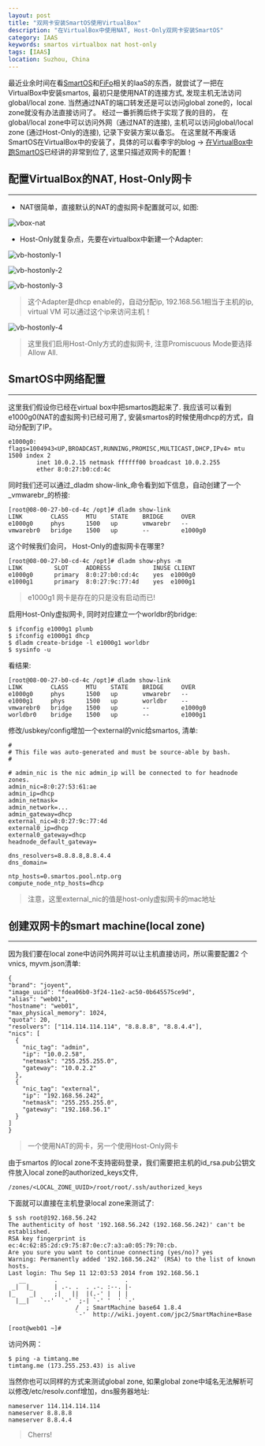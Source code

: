 ```yaml
---
layout: post
title: "双网卡安装SmartOS使用VirtualBox"
description: "在VirtualBox中使用NAT, Host-Only双网卡安装SmartOS"
category: IAAS
keywords: smartos virtualbox nat host-only
tags: [IAAS]
location: Suzhou, China
---
```


最近业余时间在看[SmartOS](http://wiki.smartos.org/display/DOC/Home)和[FiFo](https://docs.project-fifo.net/en/latest/index.html)相关的IaaS的东西，就尝试了一把在VirtualBox中安装smartos, 最初只是使用NAT的连接方式, 发现主机无法访问global/local zone. 当然通过NAT的端口转发还是可以访问global zone的，local zone就没有办法直接访问了。 经过一番折腾后终于实现了我的目的， 在global/local zone中可以访问外网（通过NAT的连接), 主机可以访问global/local zone (通过Host-Only的连接), 记录下安装方案以备忘。 在这里就不再废话SmartOS在VirtualBox中的安装了，具体的可以看李宇的blog -> [在VirtualBox中跑SmartOS](http://liyu1981.github.io/smartos-virtualbox/)已经讲的非常到位了, 这里只描述双网卡的配置！

## 配置VirtualBox的NAT, Host-Only网卡
---

* NAT很简单，直接默认的NAT的虚拟网卡配置就可以, 如图:

![vbox-nat](/images/post/vbox-nat.png)

* Host-Only就复杂点，先要在virtualbox中新建一个Adapter:

![vb-hostonly-1](/images/post/vbox-hostonly.png)

![vb-hostonly-2](/images/post/vbox-hostonly-1.png)

![vb-hostonly-3](/images/post/vbox-hostonly-2.png)

> 这个Adapter是dhcp enable的，自动分配ip, 192.168.56.1相当于主机的ip, virtual VM 可以通过这个ip来访问主机！

![vb-hostonly-4](/images/post/vbox-hostonly-3.png)

> 这里我们启用Host-Only方式的虚拟网卡, 注意Promiscuous Mode要选择 Allow All.


## SmartOS中网络配置
---

这里我们假设你已经在virtual box中把smartos跑起来了. 我应该可以看到e1000g0(NAT的虚拟网卡)已经可用了, 安装smartos的时候使用dhcp的方式，自动分配到了IP。

    e1000g0: flags=1004943<UP,BROADCAST,RUNNING,PROMISC,MULTICAST,DHCP,IPv4> mtu 1500 index 2
            inet 10.0.2.15 netmask ffffff00 broadcast 10.0.2.255
            ether 8:0:27:b0:cd:4c

同时我们还可以通过_dladm show-link_命令看到如下信息，自动创建了一个_vmwarebr_的桥接:

    [root@08-00-27-b0-cd-4c /opt]# dladm show-link
    LINK        CLASS     MTU    STATE    BRIDGE     OVER
    e1000g0     phys      1500   up       vmwarebr   --
    vmwarebr0   bridge    1500   up       --         e1000g0

这个时候我们会问， Host-Only的虚拟网卡在哪里? 

    [root@08-00-27-b0-cd-4c /opt]# dladm show-phys -m
    LINK         SLOT     ADDRESS            INUSE CLIENT
    e1000g0      primary  8:0:27:b0:cd:4c    yes  e1000g0
    e1000g1      primary  8:0:27:9c:77:4d    yes  e1000g1

> e1000g1 网卡是存在的只是没有启动而已!

启用Host-Only虚拟网卡, 同时对应建立一个worldbr的bridge:

    $ ifconfig e1000g1 plumb
    $ ifconfig e1000g1 dhcp
    $ dladm create-bridge -l e1000g1 worldbr
    $ sysinfo -u

看结果:

    [root@08-00-27-b0-cd-4c /opt]# dladm show-link
    LINK        CLASS     MTU    STATE    BRIDGE     OVER
    e1000g0     phys      1500   up       vmwarebr   --
    e1000g1     phys      1500   up       worldbr    --
    vmwarebr0   bridge    1500   up       --         e1000g0
    worldbr0    bridge    1500   up       --         e1000g1

修改/usbkey/config增加一个external的vnic给smartos, 清单:

    #
    # This file was auto-generated and must be source-able by bash.
    #

    # admin_nic is the nic admin_ip will be connected to for headnode zones.
    admin_nic=8:0:27:53:61:ae
    admin_ip=dhcp
    admin_netmask=
    admin_network=...
    admin_gateway=dhcp
    external_nic=8:0:27:9c:77:4d
    external0_ip=dhcp
    external0_gateway=dhcp
    headnode_default_gateway=

    dns_resolvers=8.8.8.8,8.8.4.4
    dns_domain=

    ntp_hosts=0.smartos.pool.ntp.org
    compute_node_ntp_hosts=dhcp

> 注意，这里external_nic的值是host-only虚拟网卡的mac地址

## 创建双网卡的smart machine(local zone)
---

因为我们要在local zone中访问外网并可以让主机直接访问，所以需要配置2 个vnics, myvm.json清单:

    {
    "brand": "joyent",
    "image_uuid": "fdea06b0-3f24-11e2-ac50-0b645575ce9d",
    "alias": "web01",
    "hostname": "web01",
    "max_physical_memory": 1024,
    "quota": 20,
    "resolvers": ["114.114.114.114", "8.8.8.8", "8.8.4.4"],
    "nics": [
      {
        "nic_tag": "admin",
        "ip": "10.0.2.58",
        "netmask": "255.255.255.0",
        "gateway": "10.0.2.2"
      },
      {
        "nic_tag": "external",
        "ip": "192.168.56.242",
        "netmask": "255.255.255.0",
        "gateway": "192.168.56.1"
      }
    ]
    }

> 一个使用NAT的网卡，另一个使用Host-Only网卡

由于smartos 的local zone不支持密码登录，我们需要把主机的id\_rsa.pub公钥文件放入local zone的authorized_keys文件,

    /zones/<LOCAL_ZONE_UUID>/root/root/.ssh/authorized_keys 

下面就可以直接在主机登录local zone来测试了:

    $ ssh root@192.168.56.242
    The authenticity of host '192.168.56.242 (192.168.56.242)' can't be established.
    RSA key fingerprint is ec:4c:62:85:2d:c9:75:87:0e:c7:a3:a0:05:79:70:cb.
    Are you sure you want to continue connecting (yes/no)? yes
    Warning: Permanently added '192.168.56.242' (RSA) to the list of known hosts.
    Last login: Thu Sep 11 12:03:53 2014 from 192.168.56.1
       __        .                   .
     _|  |_      | .-. .  . .-. :--. |-
    |_    _|     ;|   ||  |(.-' |  | |
      |__|   `--'  `-' `;-| `-' '  ' `-'
                       /  ; SmartMachine base64 1.8.4
                       `-'  http://wiki.joyent.com/jpc2/SmartMachine+Base

    [root@web01 ~]#


访问外网：

    $ ping -a timtang.me
    timtang.me (173.255.253.43) is alive

当然你也可以同样的方式来测试global zone, 如果global zone中域名无法解析可以修改/etc/resolv.conf增加，dns服务器地址:

    nameserver 114.114.114.114
    nameserver 8.8.8.8
    nameserver 8.8.4.4

> Cherrs!

